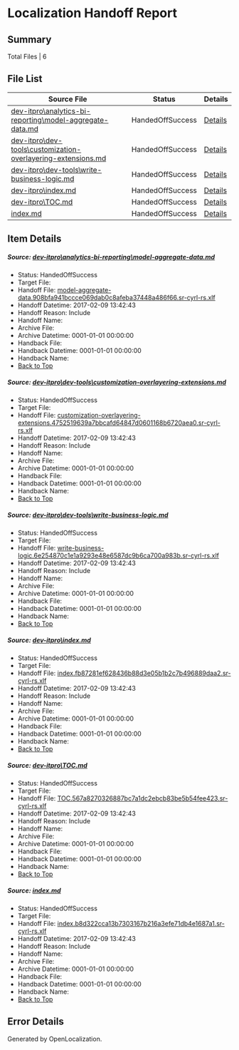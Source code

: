 # <a name='report-top'></a> Localization Handoff Report

## Summary
 Total Files | 6

## File List
 Source File | Status | Details 
 ----------- | ------ | ------- 
 [dev-itpro\analytics-bi-reporting\model-aggregate-data.md](https://github.com/OpenLocalizationTestOrg/AX-Docs-Sandbox/blob/9003fce3f68f5c7218dc1c88e85d470272024bb2/dev-itpro/analytics-bi-reporting/model-aggregate-data.md) | HandedOffSuccess | [Details](#1855dec5aaba4113abf153a8d7c66a0b92f5e633500)
 [dev-itpro\dev-tools\customization-overlayering-extensions.md](https://github.com/OpenLocalizationTestOrg/AX-Docs-Sandbox/blob/1bf90e176c3db32339afb362665581938f461adc/dev-itpro/dev-tools/customization-overlayering-extensions.md) | HandedOffSuccess | [Details](#d6655063ee8ec761a93ce2e20426c0c2ef37217b869)
 [dev-itpro\dev-tools\write-business-logic.md](https://github.com/OpenLocalizationTestOrg/AX-Docs-Sandbox/blob/06df883b3e617c94065c6d0a255e17024a5f4352/dev-itpro/dev-tools/write-business-logic.md) | HandedOffSuccess | [Details](#0e80946f84ab2e5ff8590f28998b65c5443af2eb1065)
 [dev-itpro\index.md](https://github.com/OpenLocalizationTestOrg/AX-Docs-Sandbox/blob/69fc26ce0f7245cd05adedd5b293e26a5d41edd0/dev-itpro/index.md) | HandedOffSuccess | [Details](#97d768878dd39d011e58eef9f43c3ebd535edeff1181)
 [dev-itpro\TOC.md](https://github.com/OpenLocalizationTestOrg/AX-Docs-Sandbox/blob/932cf5f62ec54c84e797b380b22bce5cb42dc28a/dev-itpro/TOC.md) | HandedOffSuccess | [Details](#3e055515b7c142220111f6232129d0011e1006051886)
 [index.md](https://github.com/OpenLocalizationTestOrg/AX-Docs-Sandbox/blob/633774ac83a2783644ce240f939f47470400acf9/index.md) | HandedOffSuccess | [Details](#38e422abb532abb72eb581f9d6de3cd7e1a3f0fc3050)

## Item Details
##### <a name='1855dec5aaba4113abf153a8d7c66a0b92f5e633500'></a> Source: [dev-itpro\analytics-bi-reporting\model-aggregate-data.md](https://github.com/OpenLocalizationTestOrg/AX-Docs-Sandbox/blob/9003fce3f68f5c7218dc1c88e85d470272024bb2/dev-itpro/analytics-bi-reporting/model-aggregate-data.md)
* Status: HandedOffSuccess
* Target File: 
* Handoff File: [model-aggregate-data.908bfa941bccce069dab0c8afeba37448a486f66.sr-cyrl-rs.xlf](https://github.com/OpenLocalizationTestOrg/AX-Docs-Sandbox.handoff/blob/f6990e0a66dac041cdc32cc19aa9247496b51156/ol-handoff/OpenLocalizationTestOrg/AX-Docs-Sandbox.sr-cyrl-rs/master/need-to-investigate/model-aggregate-data.908bfa941bccce069dab0c8afeba37448a486f66.sr-cyrl-rs.xlf)
* Handoff Datetime: 2017-02-09 13:42:43
* Handoff Reason: Include
* Handoff Name: 
* Archive File: 
* Archive Datetime: 0001-01-01 00:00:00
* Handback File: 
* Handback Datetime: 0001-01-01 00:00:00
* Handback Name: 
* [Back to Top](#report-top)

##### <a name='d6655063ee8ec761a93ce2e20426c0c2ef37217b869'></a> Source: [dev-itpro\dev-tools\customization-overlayering-extensions.md](https://github.com/OpenLocalizationTestOrg/AX-Docs-Sandbox/blob/1bf90e176c3db32339afb362665581938f461adc/dev-itpro/dev-tools/customization-overlayering-extensions.md)
* Status: HandedOffSuccess
* Target File: 
* Handoff File: [customization-overlayering-extensions.4752519639a7bbcafd64847d0601168b6720aea0.sr-cyrl-rs.xlf](https://github.com/OpenLocalizationTestOrg/AX-Docs-Sandbox.handoff/blob/f6990e0a66dac041cdc32cc19aa9247496b51156/ol-handoff/OpenLocalizationTestOrg/AX-Docs-Sandbox.sr-cyrl-rs/master/need-to-investigate/customization-overlayering-extensions.4752519639a7bbcafd64847d0601168b6720aea0.sr-cyrl-rs.xlf)
* Handoff Datetime: 2017-02-09 13:42:43
* Handoff Reason: Include
* Handoff Name: 
* Archive File: 
* Archive Datetime: 0001-01-01 00:00:00
* Handback File: 
* Handback Datetime: 0001-01-01 00:00:00
* Handback Name: 
* [Back to Top](#report-top)

##### <a name='0e80946f84ab2e5ff8590f28998b65c5443af2eb1065'></a> Source: [dev-itpro\dev-tools\write-business-logic.md](https://github.com/OpenLocalizationTestOrg/AX-Docs-Sandbox/blob/06df883b3e617c94065c6d0a255e17024a5f4352/dev-itpro/dev-tools/write-business-logic.md)
* Status: HandedOffSuccess
* Target File: 
* Handoff File: [write-business-logic.6e254870c1e1a9293e48e6587dc9b6ca700a983b.sr-cyrl-rs.xlf](https://github.com/OpenLocalizationTestOrg/AX-Docs-Sandbox.handoff/blob/f6990e0a66dac041cdc32cc19aa9247496b51156/ol-handoff/OpenLocalizationTestOrg/AX-Docs-Sandbox.sr-cyrl-rs/master/need-to-investigate/write-business-logic.6e254870c1e1a9293e48e6587dc9b6ca700a983b.sr-cyrl-rs.xlf)
* Handoff Datetime: 2017-02-09 13:42:43
* Handoff Reason: Include
* Handoff Name: 
* Archive File: 
* Archive Datetime: 0001-01-01 00:00:00
* Handback File: 
* Handback Datetime: 0001-01-01 00:00:00
* Handback Name: 
* [Back to Top](#report-top)

##### <a name='97d768878dd39d011e58eef9f43c3ebd535edeff1181'></a> Source: [dev-itpro\index.md](https://github.com/OpenLocalizationTestOrg/AX-Docs-Sandbox/blob/69fc26ce0f7245cd05adedd5b293e26a5d41edd0/dev-itpro/index.md)
* Status: HandedOffSuccess
* Target File: 
* Handoff File: [index.fb87281ef628436b88d3e05b1b2c7b496889daa2.sr-cyrl-rs.xlf](https://github.com/OpenLocalizationTestOrg/AX-Docs-Sandbox.handoff/blob/f6990e0a66dac041cdc32cc19aa9247496b51156/ol-handoff/OpenLocalizationTestOrg/AX-Docs-Sandbox.sr-cyrl-rs/master/premium/index.fb87281ef628436b88d3e05b1b2c7b496889daa2.sr-cyrl-rs.xlf)
* Handoff Datetime: 2017-02-09 13:42:43
* Handoff Reason: Include
* Handoff Name: 
* Archive File: 
* Archive Datetime: 0001-01-01 00:00:00
* Handback File: 
* Handback Datetime: 0001-01-01 00:00:00
* Handback Name: 
* [Back to Top](#report-top)

##### <a name='3e055515b7c142220111f6232129d0011e1006051886'></a> Source: [dev-itpro\TOC.md](https://github.com/OpenLocalizationTestOrg/AX-Docs-Sandbox/blob/932cf5f62ec54c84e797b380b22bce5cb42dc28a/dev-itpro/TOC.md)
* Status: HandedOffSuccess
* Target File: 
* Handoff File: [TOC.567a8270326887bc7a1dc2ebcb83be5b54fee423.sr-cyrl-rs.xlf](https://github.com/OpenLocalizationTestOrg/AX-Docs-Sandbox.handoff/blob/f6990e0a66dac041cdc32cc19aa9247496b51156/ol-handoff/OpenLocalizationTestOrg/AX-Docs-Sandbox.sr-cyrl-rs/master/do-not-translate/TOC.567a8270326887bc7a1dc2ebcb83be5b54fee423.sr-cyrl-rs.xlf)
* Handoff Datetime: 2017-02-09 13:42:43
* Handoff Reason: Include
* Handoff Name: 
* Archive File: 
* Archive Datetime: 0001-01-01 00:00:00
* Handback File: 
* Handback Datetime: 0001-01-01 00:00:00
* Handback Name: 
* [Back to Top](#report-top)

##### <a name='38e422abb532abb72eb581f9d6de3cd7e1a3f0fc3050'></a> Source: [index.md](https://github.com/OpenLocalizationTestOrg/AX-Docs-Sandbox/blob/633774ac83a2783644ce240f939f47470400acf9/index.md)
* Status: HandedOffSuccess
* Target File: 
* Handoff File: [index.b8d322cca13b7303167b216a3efe71db4e1687a1.sr-cyrl-rs.xlf](https://github.com/OpenLocalizationTestOrg/AX-Docs-Sandbox.handoff/blob/f6990e0a66dac041cdc32cc19aa9247496b51156/ol-handoff/OpenLocalizationTestOrg/AX-Docs-Sandbox.sr-cyrl-rs/master/premium/index.b8d322cca13b7303167b216a3efe71db4e1687a1.sr-cyrl-rs.xlf)
* Handoff Datetime: 2017-02-09 13:42:43
* Handoff Reason: Include
* Handoff Name: 
* Archive File: 
* Archive Datetime: 0001-01-01 00:00:00
* Handback File: 
* Handback Datetime: 0001-01-01 00:00:00
* Handback Name: 
* [Back to Top](#report-top)


## Error Details

Generated by OpenLocalization.
